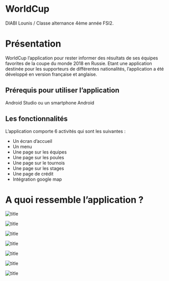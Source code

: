 # WorldCup
DIABI Lounis / Classe alternance 4ème année FSI2.
# Présentation 
WorldCup l’application pour rester informer des résultats de ses équipes favorites de la coupe du monde 2018 en Russie. Etant une application destinée pour les supporteurs de différentes nationalités, l’application a été développé en version française et anglaise.

## Prérequis pour utiliser l’application 
Android Studio ou un smartphone Android
 
## Les fonctionnalités 
L’application comporte 6 activités qui sont les suivantes : 
-	Un écran d’accueil 
-	Un menu 
-	Une page sur les équipes
-	Une page sur les poules 
-	Une page sur le tournois 
-	Une page sur les stages
-	Une page de crédit
- Intégration google map


# A quoi ressemble l’application ?

![title](https://user-images.githubusercontent.com/47595540/55006222-aec4a380-4fdd-11e9-96df-4c180249f2a4.png)

![title](https://user-images.githubusercontent.com/47595540/55006221-aec4a380-4fdd-11e9-975d-0394f2157062.png)

![title](https://user-images.githubusercontent.com/47595540/55006219-aec4a380-4fdd-11e9-955d-86c7a1c0af1b.png)

![title](https://user-images.githubusercontent.com/47595540/55006218-ae2c0d00-4fdd-11e9-8150-7133d03d832e.png)

![title](https://user-images.githubusercontent.com/47595540/55006217-ae2c0d00-4fdd-11e9-8b13-6854525057fc.png)

![title](https://user-images.githubusercontent.com/47595540/55006216-ae2c0d00-4fdd-11e9-9d79-08780418f9b0.png)

![title](https://user-images.githubusercontent.com/47595540/55006213-ae2c0d00-4fdd-11e9-9355-6cf3ae0b1ddb.png)




